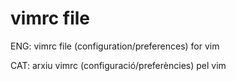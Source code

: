# vimrc file

ENG: vimrc file (configuration/preferences) for vim

CAT: arxiu vimrc (configuració/preferències) pel vim
